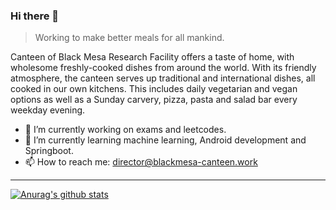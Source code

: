### Hi there 👋

> Working to make better meals for all mankind.

Canteen of Black Mesa Research Facility offers a taste of home, with wholesome freshly-cooked dishes from around the world. With its friendly atmosphere, the canteen serves up traditional and international dishes, all cooked in our own kitchens. This includes daily vegetarian and vegan options as well as a Sunday carvery, pizza, pasta and salad bar every weekday evening.

- 🔭 I’m currently working on exams and leetcodes.
- 🌱 I’m currently learning machine learning, Android development and Springboot.
- 📫 How to reach me: director@blackmesa-canteen.work
---
[![Anurag's github stats](https://github-readme-stats.vercel.app/api?username=Blackmesa-Canteen&show_icons=true&theme=radical)](https://github.com/anuraghazra/github-readme-stats)

